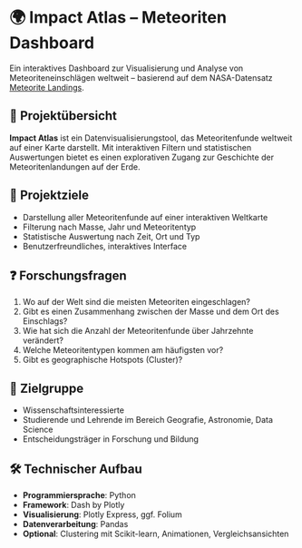 # 🌍 Impact Atlas – Meteoriten Dashboard

Ein interaktives Dashboard zur Visualisierung und Analyse von Meteoriteneinschlägen weltweit – basierend auf dem NASA-Datensatz [Meteorite Landings](https://www.kaggle.com/datasets/nasa/meteorite-landings).

## 📌 Projektübersicht

**Impact Atlas** ist ein Datenvisualisierungstool, das Meteoritenfunde weltweit auf einer Karte darstellt. Mit interaktiven Filtern und statistischen Auswertungen bietet es einen explorativen Zugang zur Geschichte der Meteoritenlandungen auf der Erde.

## 🎯 Projektziele

- Darstellung aller Meteoritenfunde auf einer interaktiven Weltkarte
- Filterung nach Masse, Jahr und Meteoritentyp
- Statistische Auswertung nach Zeit, Ort und Typ
- Benutzerfreundliches, interaktives Interface

## ❓ Forschungsfragen

1. Wo auf der Welt sind die meisten Meteoriten eingeschlagen?
2. Gibt es einen Zusammenhang zwischen der Masse und dem Ort des Einschlags?
3. Wie hat sich die Anzahl der Meteoritenfunde über Jahrzehnte verändert?
4. Welche Meteoritentypen kommen am häufigsten vor?
5. Gibt es geographische Hotspots (Cluster)?

## 👥 Zielgruppe

- Wissenschaftsinteressierte
- Studierende und Lehrende im Bereich Geografie, Astronomie, Data Science
- Entscheidungsträger in Forschung und Bildung

## 🛠️ Technischer Aufbau

- **Programmiersprache**: Python
- **Framework**: Dash by Plotly
- **Visualisierung**: Plotly Express, ggf. Folium
- **Datenverarbeitung**: Pandas
- **Optional**: Clustering mit Scikit-learn, Animationen, Vergleichsansichten
